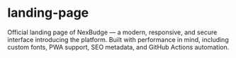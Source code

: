 # landing-page
Official landing page of NexBudge — a modern, responsive, and secure interface introducing the platform. Built with performance in mind, including custom fonts, PWA support, SEO metadata, and GitHub Actions automation.
